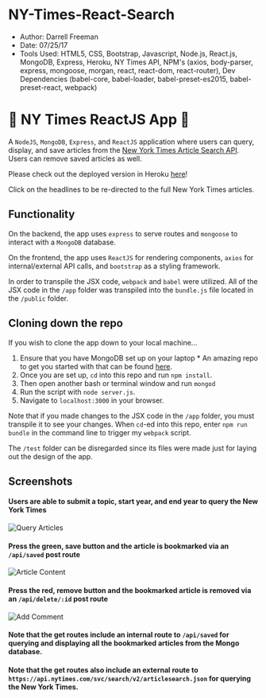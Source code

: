 # NY-Times-React-Search
- Author:  Darrell Freeman
- Date: 07/25/17
- Tools Used:  HTML5, CSS, Bootstrap, Javascript, Node.js, React.js, MongoDB, Express, Heroku, NY Times API, 
NPM's (axios, body-parser, express, mongoose, morgan, react, react-dom, react-router), Dev Dependencies (babel-core, babel-loader, babel-preset-es2015, babel-preset-react, webpack)



# :newspaper: NY Times ReactJS App :statue_of_liberty:
A `NodeJS`, `MongoDB`, `Express`, and `ReactJS` application where users can query, display, and save articles from the [New York Times Article Search API](http://developer.nytimes.com/). Users can remove saved articles as well.

Please check out the deployed version in Heroku [here](https://ny-times-react.herokuapp.com/)!

Click on the headlines to be re-directed to the full New York Times articles.


## Functionality
On the backend, the app uses `express` to serve routes and `mongoose` to interact with a `MongoDB` database.

On the frontend, the app uses `ReactJS` for rendering components, `axios` for internal/external API calls, and `bootstrap` as a styling framework.

In order to transpile the JSX code, `webpack` and `babel` were utilized. All of the JSX  code in the `/app` folder was transpiled into the `bundle.js` file located in the `/public` folder.


## Cloning down the repo
If you wish to clone the app down to your local machine...
  1. Ensure that you have MongoDB set up on your laptop
    * An amazing repo to get you started with that can be found [here](https://github.com/dannyvassallo/mongo_lesson).
  2. Once you are set up, `cd` into this repo and run `npm install`.
  3. Then open another bash or terminal window and run `mongod`
  4. Run the script with `node server.js`.
  5. Navigate to `localhost:3000` in your browser.

Note that if you made changes to the JSX code in the `/app` folder, you must transpile it to see your changes. When `cd`-ed into this repo, enter `npm run bundle` in the command line to trigger my `webpack` script.

The `/test` folder can be disregarded since its files were made just for laying out the design of the app.


## Screenshots
#### Users are able to submit a topic, start year, and end year to query the New York Times
![Query Articles](/screenshots/query-articles.png)

#### Press the green, save button and the article is bookmarked via an `/api/saved` post route
![Article Content](/screenshots/add-bookmark.png)

#### Press the red, remove button and the bookmarked article is removed via an `/api/delete/:id` post route
![Add Comment](/screenshots/remove-bookmark.png)

#### Note that the get routes include an **internal route** to `/api/saved` for querying and displaying all the bookmarked articles from the Mongo database.

#### Note that the get routes also include an **external route** to `https://api.nytimes.com/svc/search/v2/articlesearch.json` for querying the New York Times.
